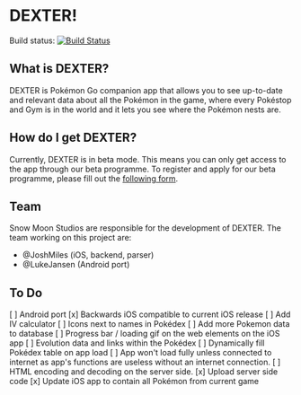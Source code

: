 # DEXTER!

Build status:  [![Build Status](https://travis-ci.com/JoshMiles/Dexter.svg?token=TQEpVyHaG3eKiyJP17Rp&branch=master)](https://travis-ci.com/JoshMiles/Dexter)

## What is DEXTER?
DEXTER is Pokémon Go companion app that allows you to see up-to-date and relevant data about all the Pokémon in the game, where every Pokéstop and Gym is in the world and it lets you see where the Pokémon nests are.

## How do I get DEXTER?
Currently, DEXTER is in beta mode. This means you can only get access to the app through our beta programme. To register and apply for our beta programme, please fill out the [following form](https://goo.gl/forms/1zSz1tq10EJNdiHC2).

## Team
Snow Moon Studios are responsible for the development of DEXTER.
The team working on this project are:
- @JoshMiles (iOS, backend, parser)
- @LukeJansen (Android port)

## To Do
[ ] Android port
[x] Backwards iOS compatible to current iOS release
[ ] Add IV calculator
[ ] Icons next to names in Pokédex
[ ] Add more Pokemon data to database
[ ] Progress bar / loading gif on the web elements on the iOS app
[ ] Evolution data and links within the Pokédex
[ ] Dynamically fill Pokédex table on app load
[ ] App won't load fully unless connected to internet as app's functions are useless without an internet connection.
[ ] HTML encoding and decoding on the server side.
[x] Upload server side code
[x] Update iOS app to contain all Pokémon from current game
